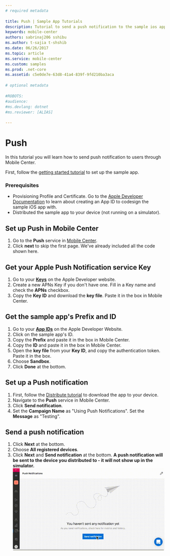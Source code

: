 ```yaml
---
# required metadata

title: Push | Sample App Tutorials
description: Tutorial to send a push notification to the sample ios app.
keywords: mobile-center
authors: sabrinaj206 sshibu
ms.author: t-sajia t-shshib
ms.date: 06/26/2017
ms.topic: article
ms.service: mobile-center
ms.custom: samples
ms.prod: .net-core
ms.assetid: c5e0de7e-63d8-41a4-839f-9fd210ba3aca

# optional metadata

#ROBOTS:
#audience:
#ms.devlang: dotnet
#ms.reviewer: [ALIAS]

---
```



# Push
In this tutorial you will learn how to send push notification to users through Mobile Center.

First, follow the [getting started tutorial](/getting-started.md) to set up the sample app.

### Prerequisites
 - Provisioning Profile and Certificate. Go to the [Apple Developer Documentation](https://developer.apple.com/library/content/documentation/IDEs/Conceptual/AppDistributionGuide/MaintainingProfiles/MaintainingProfiles.html) to learn about creating an App ID to codesign the sample iOS app with.
 - Distributed the sample app to your device (not running on a simulator).

## Set up Push in Mobile Center
1. Go to the **Push** service in [Mobile Center](https://mobile.azure.com/apps).
2. Click **next** to skip the first page. We've already included all the code shown here.

## Get your Apple Push Notification service Key
1. Go to your **[Keys](https://developer.apple.com/account/ios/authkey/)** on the Apple Developer website.
2. Create a new APNs Key if you don't have one. Fill in a Key name and check the **APNs** checkbox.
3. Copy the **Key ID** and download the **key file**. Paste it in the box in Mobile Center.

## Get the sample app's Prefix and ID
1. Go to your **[App IDs](https://developer.apple.com/account/ios/identifier/bundle)** on the Apple Developer Website.
2. Click on the sample app's ID. 
3. Copy the **Prefix** and paste it in the box in Mobile Center.
4. Copy the **ID** and paste it in the box in Mobile Center.
5. Open the **key file** from your **Key ID**, and copy the authentication token. Paste it in the box.
5. Choose **Sandbox**.
6. Click **Done** at the bottom.

## Set up a Push notification
1. First, follow the [Distribute tutorial](distribute.md) to download the app to your device.
2. Navigate to the **Push** service in Mobile Center.
3. Click **Send notification**.
4. Set the **Campaign Name** as "Using Push Notifications". Set the **Message** as "Testing".  

## Send a push notification
1. Click **Next** at the bottom.
2. Choose **All registered devices**.
3. Click **Next** and **Send notification** at the bottom. **A push notification will be sent to the device you distributed to - it will not show up in the simulator.**  
  ![Send a Push notification](images/Send_push_ios.gif)

